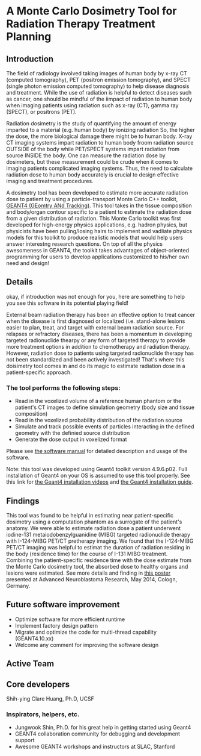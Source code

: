 A Monte Carlo Dosimetry Tool for Radiation Therapy Treatment Planning
===================================================================================================

Introduction
-------------------
The field of radiology involved taking images of human body by x-ray CT (computed tomography), PET (positron emission tomography), and SPECT (single photon emission computed tomography) to help disease diagnosis and treatment.  While the use of radiation is helpful to detect diseases such as cancer, one should be mindful of the iimpact of radiation to human body when imaging patients using radiation such as x-ray (CT), gamma ray (SPECT), or positrons (PET).

Radiation dosimetry is the study of quantifying the amount of energy imparted to a material (e.g. human body) by ionizing radiation  So, the higher the dose, the more biological damage there might be to human body.  X-ray CT imaging systems impart radiation to human body froom radiation source OUTSIDE of the body while PET/SPECT systems impart radiation from source INSIDE the body.  One can measure the radiation dose by dosimeters, but these measurement could be crude when it comes to imaging patients complicated imaging systems.  Thus, the need to calculate radiation dose to human body accurately is crucial to design effective imaging and treatment procedures.


A dosimetry tool has been developed to estimate more accurate radiation dose to patient by using a particle-transport Monte Carlo C++ toolkit, [GEANT4 (GEomtry ANd Tracking)](http://geant4.cern.ch/).  This tool takes in the tissue composition and body/organ contour specific to a patient to estimate the radiation dose from a given distribution of radiation.  This Monte Carlo toolkit was first developed for high-energy physics applications, e.g. hadron physics, but physicists have been pulling/losing hairs to  implement and vadliate physics models for this toolkit to produce realistic models that would help users answer interestng research questions.  On top of all the physics awesomeness in GEANT4, the toolkit takes advantages of object-oriented programming for users to develop applications customized to his/her own need and design!


Details
--------------------
okay, if introduction was not enough for you, here are something to help you see this software in its potential playing field!

External beam radiation therapy has been an effective option to treat cancer when the disease is first diagnosed or localized (i.e. stand-alone lesions easier to plan, treat, and target with external beam radiation source.  For relapses or refractory diseases, there has been a momentum in developing targeted radionuclide thearpy or any form of targeted therapy to provide more treatment options in addition to chemotherapy and radiation therapy.  However, radiation dose to patients using targeted radionuclide therapy has not been standardized and been actively investigated!  That's where this doisimetry tool comes in and do its magic to estimate radiation dose in a patient-specific approach.

### The tool performs the following steps:
- Read in the voxelized volume of a reference human phantom or the patient's CT images to define simulation geometry (body size and tissue composition)
- Read in the voxelized probability distribution of the radiation source
- Simulate and track possible events of particles interacting in the defined geometry with the definied source distribution
- Generate the dose output in voxelized format

Please see [the software manual](SoftwareManual.txt) for detailed description and usage of the software.

Note: this tool was developed using Geant4 toolkit version 4.9.6.p02.  Full installation of Geant4 on your OS is assumed to use this tool properly.  See this link for [the Geant4 installation videos](http://geant4.in2p3.fr/spip.php?article84&lang=en) and [the Geant4 installation guide](http://geant4.web.cern.ch/geant4/UserDocumentation/UsersGuides/InstallationGuide/html/).


Findings
--------------------
This tool was found to be helpful in estimating near patient-specific dosimetry using a computation phantom as a surrogate of the patient's anatomy.  We were able to estimate radiation dose a patient underwent iodine-131 metaiodobenzylguanidine (MIBG) targeted radionuclide therapy with I-124-MIBG PET/CT pretherapy imaging.  We found that the I-124-MIBG PET/CT imaging was helpful to estimat the duration of radiation residing in the body (residence time) for the course of I-131 MIBG treatment.  Combining the patient-specific residence time with the dose estimate from the Monte Carlo dosimetry tool, the absorbed dose to healthy organs and lesions were estimated.  See more details and finding in [this poster](doc/I131MIBG_CologneANR2014_Huang.jpg) presented at Advanced Neuroblastoma Research, May 2014, Cologn, Germany.


Future software improvement
----------------------------
- Optimize software for more efficient runtime
- Implement factory design pattern
- Migrate and optimize the code for multi-thread capability (GEANT4.10.xx)
- Welcome any comment for improving the software design


Active Team
------------------------
## Core developers
Shih-ying Clare Huang, Ph.D, UCSF

### Inspirators, helpers, etc.
- Jungwook Shin, Ph.D. for his great help in getting started using Geant4
- GEANT4 collaboration community for debugging and development support
- Awesome GEANT4 workshops and instructors at SLAC, Stanford






